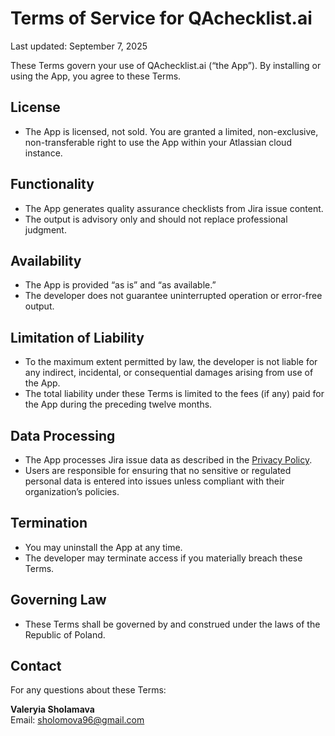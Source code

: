 # Terms of Service for QAchecklist.ai

Last updated: September 7, 2025

These Terms govern your use of QAchecklist.ai (“the App”). By installing or using the App, you agree to these Terms.  

## License
- The App is licensed, not sold. You are granted a limited, non-exclusive, non-transferable right to use the App within your Atlassian cloud instance.  

## Functionality
- The App generates quality assurance checklists from Jira issue content.  
- The output is advisory only and should not replace professional judgment.  

## Availability
- The App is provided “as is” and “as available.”  
- The developer does not guarantee uninterrupted operation or error-free output.  

## Limitation of Liability
- To the maximum extent permitted by law, the developer is not liable for any indirect, incidental, or consequential damages arising from use of the App.  
- The total liability under these Terms is limited to the fees (if any) paid for the App during the preceding twelve months.  

## Data Processing
- The App processes Jira issue data as described in the [Privacy Policy](./privacy-policy.md).  
- Users are responsible for ensuring that no sensitive or regulated personal data is entered into issues unless compliant with their organization’s policies.  

## Termination
- You may uninstall the App at any time.  
- The developer may terminate access if you materially breach these Terms.  

## Governing Law
- These Terms shall be governed by and construed under the laws of the Republic of Poland.  

## Contact
For any questions about these Terms:  

**Valeryia Sholamava**  
Email: sholomova96@gmail.com

